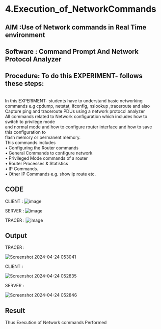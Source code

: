 # 4.Execution_of_NetworkCommands
## AIM :Use of Network commands in Real Time environment
## Software : Command Prompt And Network Protocol Analyzer
## Procedure: To do this EXPERIMENT- follows these steps:
<BR>
In this EXPERIMENT- students have to understand basic networking commands e.g cpdump, netstat, ifconfig, nslookup ,traceroute and also Capture ping and traceroute PDUs using a network protocol analyzer 
<BR>
All commands related to Network configuration which includes how to switch to privilege mode
<BR>
and normal mode and how to configure router interface and how to save this configuration to
<BR>
flash memory or permanent memory.
<BR>
This commands includes
<BR>
• Configuring the Router commands
<BR>
• General Commands to configure network
<BR>
• Privileged Mode commands of a router 
<BR>
• Router Processes & Statistics
<BR>
• IP Commands.
<BR>
• Other IP Commands e.g. show ip route etc.
<BR>

## CODE
CLIENT :
![image](https://github.com/RESHMA22C/4.Execution_of_NetworkCommends/assets/147474426/50c2c57d-60fa-4f82-bf38-ecd24382c61b)

SERVER :
![image](https://github.com/RESHMA22C/4.Execution_of_NetworkCommends/assets/147474426/0e00dee3-4d6e-43c1-865f-3fa9ee659921)

TRACER :
![image](https://github.com/RESHMA22C/4.Execution_of_NetworkCommends/assets/147474426/27ff1c44-3bd4-4e0b-80e9-4a1bae8f3dc1)


## Output

TRACER :

![Screenshot 2024-04-24 053041](https://github.com/nivethasuresh1408/4.Execution_of_NetworkCommends/assets/152055927/01764015-00f7-4c30-830f-3f2cc2f2816f)

CLIENT :

![Screenshot 2024-04-24 052835](https://github.com/nivethasuresh1408/4.Execution_of_NetworkCommends/assets/152055927/6095ea6e-67de-4ce5-bf3d-650f20d9dd5c)

SERVER :

![Screenshot 2024-04-24 052846](https://github.com/nivethasuresh1408/4.Execution_of_NetworkCommends/assets/152055927/449b2de0-b41b-4a21-ae7f-dd7618fc84ed)

## Result
Thus Execution of Network commands Performed 
